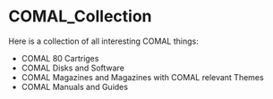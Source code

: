 # COMAL_Collection

Here is a collection of all interesting COMAL things:

 - COMAL 80 Cartriges
 - COMAL Disks and Software
 - COMAL Magazines and Magazines with COMAL relevant Themes
 - COMAL Manuals and Guides
